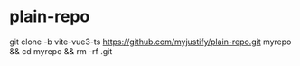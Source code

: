 # plain-repo
git clone -b vite-vue3-ts https://github.com/myjustify/plain-repo.git myrepo && cd myrepo && rm -rf .git
